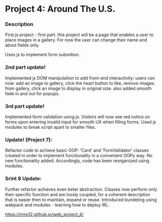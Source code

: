# Project 4: Around The U.S.

### Description

First js project - first part. this project will be a page that enables a user to place images in a gallery.
For now the user can change their name and about fields only.

Uses js to implement form submition.

### 2nd part update!

Implemented js DOM manipulation to add front-end interactivity: users can now: add an image to gallery, click the heart button to like, remove images from gallery, click an image to display in original size.
also added smooth fade in and out for popups.

### 3rd part update!

Implemented form validation using js. Visitors will now see red notice on forms upon entering invalid input for smooth UX when filling forms.
Used js modules to break script apart to smaller files.

### Update! (Project 7):

Refactor code to achieve basic OOP: 'Card' and 'FormValidator' classes created in order to implement functionality in a convenient OOPy way.
No new functionality added. Accordingly, code has been reorganized using modules.

### Srint 8 Update:

Further refactor achieves even beter abstraction. Classes now perform only their specific function and are loosly coupled, for a coherent description that is easier then to maintain, expand or reuse.
Introduced bundeling using webpack and modules - learning how to deploy IRL.

https://irmo12.github.io/web_project_4/


